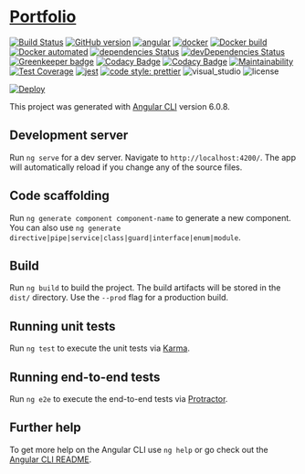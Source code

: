 # [Portfolio](https://samuel-fernandez.herokuapp.com/)

[![Build Status](https://travis-ci.org/samuelfernandez/portfolio.svg?branch=master)](https://travis-ci.org/samuelfernandez/portfolio)
[![GitHub version](https://badge.fury.io/gh/samuelfernandez%2Fportfolio.svg)](https://badge.fury.io/gh/samuelfernandez%2Fportfolio)
[![angular](https://aleen42.github.io/badges/src/angular.svg)](https://angular.io)
[![docker](https://aleen42.github.io/badges/src/docker.svg)](https://www.docker.com/)
[![Docker build](https://img.shields.io/docker/build/samuelfernandez/portfolio.svg)](https://hub.docker.com/r/samuelfernandez/portfolio)
[![Docker automated](https://img.shields.io/docker/automated/samuelfernandez/portfolio.svg)](https://hub.docker.com/r/samuelfernandez/portfolio)
[![dependencies Status](https://david-dm.org/samuelfernandez/portfolio/status.svg)](https://david-dm.org/samuelfernandez/portfolio)
[![devDependencies Status](https://david-dm.org/samuelfernandez/portfolio/dev-status.svg)](https://david-dm.org/samuelfernandez/portfolio?type=dev)
[![Greenkeeper badge](https://badges.greenkeeper.io/samuelfernandez/portfolio.svg)](https://greenkeeper.io/)
[![Codacy Badge](https://api.codacy.com/project/badge/Grade/d66ebe6bcb4b4f54924a90451797679f)](https://www.codacy.com/app/samuelfernandez/portfolio?utm_source=github.com&utm_medium=referral&utm_content=samuelfernandez/portfolio&utm_campaign=Badge_Grade)
[![Codacy Badge](https://api.codacy.com/project/badge/Coverage/d66ebe6bcb4b4f54924a90451797679f)](https://www.codacy.com/app/samuelfernandez/portfolio?utm_source=github.com&utm_medium=referral&utm_content=samuelfernandez/portfolio&utm_campaign=Badge_Coverage)
[![Maintainability](https://api.codeclimate.com/v1/badges/73d6ef266a6f7a3f1265/maintainability)](https://codeclimate.com/github/samuelfernandez/portfolio/maintainability)
[![Test Coverage](https://api.codeclimate.com/v1/badges/73d6ef266a6f7a3f1265/test_coverage)](https://codeclimate.com/github/samuelfernandez/portfolio/test_coverage)
[![jest](https://aleen42.github.io/badges/src/jest_1.svg)](https://jestjs.io/)
[![code style: prettier](https://img.shields.io/badge/code_style-prettier-ff69b4.svg)](https://github.com/prettier/prettier)
![visual_studio](https://aleen42.github.io/badges/src/visual_studio_code.svg)
![license](https://img.shields.io/github/license/samuelfernandez/portfolio.svg)

[![Deploy](https://www.herokucdn.com/deploy/button.svg)](https://heroku.com/deploy)

This project was generated with [Angular CLI](https://github.com/angular/angular-cli) version 6.0.8.

## Development server

Run `ng serve` for a dev server. Navigate to `http://localhost:4200/`. The app will automatically reload if you change any of the source files.

## Code scaffolding

Run `ng generate component component-name` to generate a new component. You can also use `ng generate directive|pipe|service|class|guard|interface|enum|module`.

## Build

Run `ng build` to build the project. The build artifacts will be stored in the `dist/` directory. Use the `--prod` flag for a production build.

## Running unit tests

Run `ng test` to execute the unit tests via [Karma](https://karma-runner.github.io).

## Running end-to-end tests

Run `ng e2e` to execute the end-to-end tests via [Protractor](http://www.protractortest.org/).

## Further help

To get more help on the Angular CLI use `ng help` or go check out the [Angular CLI README](https://github.com/angular/angular-cli/blob/master/README.md).
